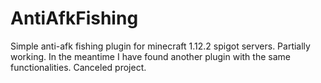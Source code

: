 # AntiAfkFishing
Simple anti-afk fishing plugin for minecraft 1.12.2 spigot servers. Partially working. In the meantime I have found another plugin with the same functionalities. Canceled project.

